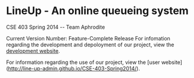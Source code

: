 LineUp - An online queueing system
==================

CSE 403 Spring 2014 -- Team Aphrodite



Current Version Number: Feature-Complete Release 
For infomation regarding the development and depoloyment of our project, 
view the [development website](https://github.com/Line-Up-Admin/CSE-403-Spring2014/wiki).

For information regarding the use of our project, view the [user website]
(http://line-up-admin.github.io/CSE-403-Spring2014/).
